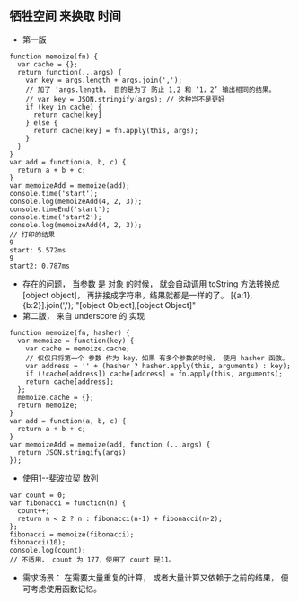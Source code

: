 ## 牺牲空间 来换取 时间
- 第一版
```
function memoize(fn) {
  var cache = {};
  return function(...args) {
    var key = args.length + args.join(',');
    // 加了 ‘args.length， 目的是为了 防止 1,2 和 ‘1，2’ 输出相同的结果。
    // var key = JSON.stringify(args); // 这种岂不是更好
    if (key in cache) {
      return cache[key]
    } else {
      return cache[key] = fn.apply(this, args);
    }
  }
}
var add = function(a, b, c) {
  return a + b + c;
}
var memoizeAdd = memoize(add);
console.time('start');
console.log(memoizeAdd(4, 2, 3));
console.timeEnd('start');
console.time('start2');
console.log(memoizeAdd(4, 2, 3));
// 打印的结果
9
start: 5.572ms
9
start2: 0.787ms
```
- 存在的问题， 当参数 是 对象 的时候， 就会自动调用 toString 方法转换成[object object]， 再拼接成字符串，结果就都是一样的了。
[{a:1}, {b:2}].join(',');
"[object Object],[object Object]"
- 第二版， 来自 underscore 的 实现
```
function memoize(fn, hasher) {
  var memoize = function(key) {
    var cache = memoize.cache;
    // 仅仅只将第一个 参数 作为 key，如果 有多个参数的时候， 使用 hasher 函数。
    var address = '' + (hasher ? hasher.apply(this, arguments) : key);
    if (!cache[address]) cache[address] = fn.apply(this, arguments);
    return cache[address];
  };
  memoize.cache = {};
  return memoize;
}
var add = function(a, b, c) {
  return a + b + c;
}
var memoizeAdd = memoize(add, function (...args) {
  return JSON.stringify(args)
});
```
- 使用1--斐波拉契 数列
```
var count = 0;
var fibonacci = function(n) {
  count++;
  return n < 2 ? n : fibonacci(n-1) + fibonacci(n-2);
};
fibonacci = memoize(fibonacci);
fibonacci(10);
console.log(count);
// 不适用， count 为 177，使用了 count 是11。
```
- 需求场景： 在需要大量重复的计算， 或者大量计算又依赖于之前的结果， 便可考虑使用函数记忆。
